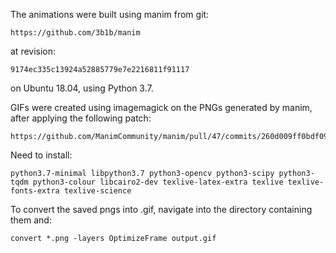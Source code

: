 The animations were built using manim from git:

    https://github.com/3b1b/manim

at revision:

    9174ec335c13924a52885779e7e2216811f91117

on Ubuntu 18.04, using Python 3.7.

GIFs were created using imagemagick on the PNGs generated by manim, after applying the following patch:

    https://github.com/ManimCommunity/manim/pull/47/commits/260d009ff0bdf095a697c3b6af44c14ad9393def

Need to install:

    python3.7-minimal libpython3.7 python3-opencv python3-scipy python3-tqdm python3-colour libcairo2-dev texlive-latex-extra texlive texlive-fonts-extra texlive-science

To convert the saved pngs into .gif, navigate into the directory containing them and:

    convert *.png -layers OptimizeFrame output.gif
